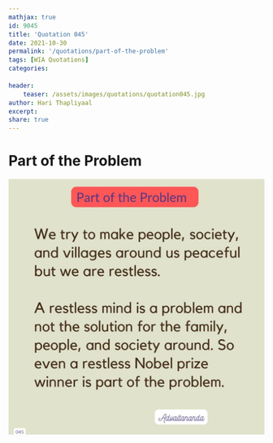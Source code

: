 ```yaml
---
mathjax: true
id: 9045
title: 'Quotation 045'
date: 2021-10-30
permalink: '/quotations/part-of-the-problem'
tags: [WIA Quotations] 
categories: 

header:
    teaser: /assets/images/quotations/quotation045.jpg
author: Hari Thapliyaal 
excerpt:
share: true 
---
```


# Part of the Problem

![Part of the Problem](/assets/images/quotations/quotation045.jpg)
